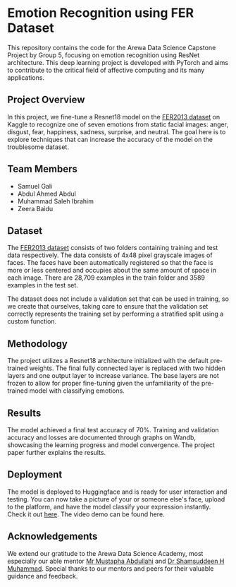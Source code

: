 # Emotion Recognition using FER Dataset

This repository contains the code for the Arewa Data Science Capstone Project by Group 5, focusing on emotion recognition using ResNet architecture. This deep learning project is developed with PyTorch and aims to contribute to the critical field of affective computing and its many applications.



## Project Overview

In this project, we fine-tune a Resnet18 model on the [FER2013 dataset](https://www.kaggle.com/datasets/msambare/fer2013) on Kaggle to recognize one of seven emotions from static facial images: anger, disgust, fear, happiness, sadness, surprise, and neutral. The goal here is to explore techniques that can increase the accuracy of the model on the troublesome dataset.


## Team Members
- Samuel Gali
- Abdul Ahmed Abdul 
- Muhammad Saleh Ibrahim
- Zeera Baidu


## Dataset
The [FER2013 dataset](https://www.kaggle.com/datasets/msambare/fer2013) consists of two folders containing training and test data respectively. The data consists of 4x48 pixel grayscale images of faces. The faces have been automatically registered so that the face is more or less centered and occupies about the same amount of space in each image. There are 28,709 examples in the train folder and 3589 examples in the test set.

The dataset does not include a validation set that can be used in training, so we create that ourselves, taking care to ensure that the validation set correctly represents the training set by performing a stratified split using a custom function.


## Methodology

The project utilizes a Resnet18 architecture initialized with the default pre-trained weights. The final fully connected layer is replaced with two hidden layers and one output layer to increase variance. The base layers are not frozen to allow for proper fine-tuning given the unfamiliarity of the pre-trained model with classifying emotions.

## Results

The model achieved a final test accuracy of 70%. Training and validation accuracy and losses are documented through graphs on Wandb, showcasing the learning progress and model convergence. The project paper further explains the results.

## Deployment

The model is deployed to Huggingface and is ready for user interaction and testing. You can now take a picture of your or someone else's face, upload to the platform, and have the model classify your expression instantly. Check it out [here](https://huggingface.co/spaces/lazymonster/facial-emotion-recognition). The video demo can be found here.

## Acknowledgements

We extend our gratitude to the Arewa Data Science Academy, most especially our able mentor [Mr Mustapha Abdullahi](https://www.mustaphaabdullahi.com/) and [Dr Shamsuddeen H Muhammad](https://shmuhammadd.github.io/). Special thanks to our mentors and peers for their valuable guidance and feedback.
